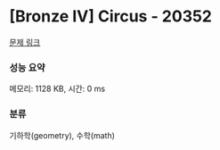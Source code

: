 # [Bronze IV] Circus - 20352 

[문제 링크](https://www.acmicpc.net/problem/20352) 

### 성능 요약

메모리: 1128 KB, 시간: 0 ms

### 분류

기하학(geometry), 수학(math)

